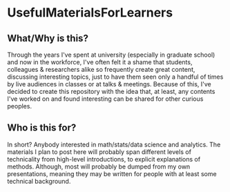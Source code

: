 # UsefulMaterialsForLearners

## What/Why is this?

Through the years I've spent at university (especially in graduate school) and now in the workforce, I've often felt it a shame that students, colleagues \& researchers alike so frequently create great content, discussing interesting topics, just to have them seen only a handful of times by live audiences in classes or at talks \& meetings. Because of this, I've decided to create this repository with the idea that, at least, any contents I've worked on and found interesting can be shared for other curious peoples. 

## Who is this for?

In short? Anybody interested in math/stats/data science and analytics. The materials I plan to post here will probably span different levels of technicality from high-level introductions, to explicit explanations of methods. Although, most will probably be dumped from my own presentations, meaning they may be written for people with at least some technical background.